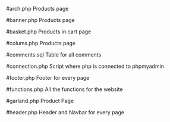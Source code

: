 #arch.php
Products page

#banner.php
Products page

#basket.php
Products in cart page

#colums.php
Products page

#comments.sql
Table for all comments

#connection.php
Script where php is connected to phpmyadmin

#footer.php
Footer for every page

#functions.php
All the functions for the website

#garland.php
Product Page

#header.php
Header and Navbar for every page


